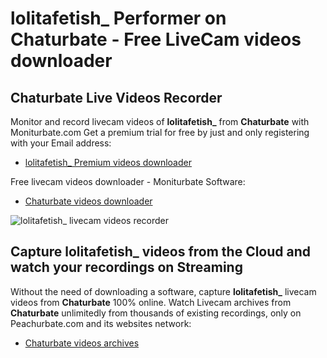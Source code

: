# lolitafetish_ Performer on Chaturbate - Free LiveCam videos downloader

## Chaturbate Live Videos Recorder

Monitor and record livecam videos of **lolitafetish_** from **Chaturbate** with Moniturbate.com
Get a premium trial for free by just and only registering with your Email address:
* [lolitafetish_ Premium videos downloader](https://moniturbate.com/request-demo-licence-key.html)

Free livecam videos downloader - Moniturbate Software:
* [Chaturbate videos downloader](https://moniturbate.com/moniturbate-download-software.html)

![lolitafetish_ livecam videos recorder](https://peachurnet.com/templates/moniturbate-software.png)


## Capture lolitafetish_ videos from the Cloud and watch your recordings on Streaming

Without the need of downloading a software, capture **lolitafetish_** livecam videos from **Chaturbate** 100% online.
Watch Livecam archives from **Chaturbate** unlimitedly from thousands of existing recordings, only on Peachurbate.com and its websites network:
* [Chaturbate videos archives](https://peachurnet.com/)